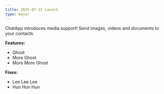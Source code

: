 ```yaml
---
title: 2025-07-15 Launch
type: major
---
```


ChatApp introduces media support! Send images, videos and documents to your contacts.

**Features:**

* Ghost
* More Ghost
* More More Ghost

**Fixes:**

* Lee Lee Lee
* Hun Hun Hun
